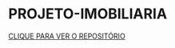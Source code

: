# PROJETO-IMOBILIARIA
 <a href=" https://giulliabildner14.github.io/PROJETO-IMOBILIARIA/">CLIQUE PARA VER O REPOSITÓRIO</a>
